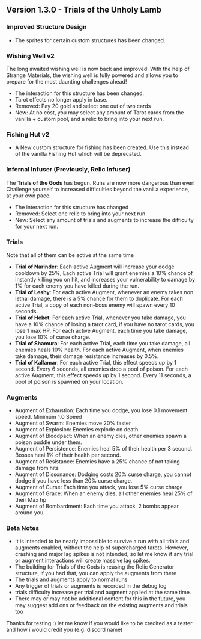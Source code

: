 ## Version 1.3.0 - Trials of the Unholy Lamb

### Improved Structure Design
- The sprites for certain custom structures has been changed.

### Wishing Well v2
The long awaited wishing well is now back and improved! With the help of Strange Materials, the wishing well is fully powered and allows you to prepare for the most daunting challenges ahead!

- The interaction for this structure has been changed.
- Tarot effects no longer apply in base.
- Removed: Pay 20 gold and select one out of two cards
- New: At no cost, you may select any amount of Tarot cards from the vanilla + custom pool, and a relic to bring into your next run.

### Fishing Hut v2
- A New custom structure for fishing has been created. Use this instead of the vanilla Fishing Hut which will be deprecated.

### Infernal Infuser (Previously, Relic Infuser)
The **Trials of the Gods** has begun. Runs are now more dangerous than ever! Challenge yourself to increased difficulties beyond the vanilla experience, at your own pace.

- The interaction for this structure has changed
- Removed: Select one relic to bring into your next run
- New: Select any amount of trials and augments to increase the difficulty for your next run. 

### Trials
Note that all of them can be active at the same time
- **Trial of Narinder**: Each active Augment will increase your dodge cooldown by 25%, Each active Trial will grant enemies a 10% chance of instantly killing you on hit, and increases your vulnerability to damage by 1% for each enemy you have killed during the run.
- **Trial of Leshy**: For each active Augment, whenever an enemy takes non lethal damage, there is a 5% chance for them to duplicate. For each active Trial, a copy of each non-boss enemy will spawn every 10 seconds.
- **Trial of Heket**: For each active Trial, whenever you take damage, you have a 10% chance of losing a tarot card, if you have no tarot cards, you lose 1 max HP. For each active Augment, each time you take damage, you lose 10% of curse charge.
- **Trial of Shamura**: For each active Trial, each time you take damage, all enemies heals 10% health. For each active Augment, when enemies take damage, their damage resistance increases by 0.5%.
- **Trial of Kallamar**: For each active Trial, this effect speeds up by 1 second. Every 6 seconds, all enemies drop a pool of poison. For each active Augment, this effect speeds up by 1 second. Every 11 seconds, a pool of poison is spawned on your location.

### Augments
- Augment of Exhaustion: Each time you dodge, you lose 0.1 movement speed. Minimum 1.0 Speed
- Augment of Swarm: Enemies move 20% faster
- Augment of Explosion: Enemies explode on death
- Augment of Bloodpact: When an enemy dies, other enemies spawn a poison puddle under them.
- Augment of Persistence: Enemies heal 5% of their health per 3 second. Bosses heal 1% of their health per second.
- Augment of Resistance: Enemies have a 25% chance of not taking damage from hits
- Augment of Dissonance: Dodging costs 20% curse charge, you cannot dodge if you have less than 20% curse charge.
- Augment of Curse: Each time you attack, you lose 5% curse charge
- Augment of Grace: When an enemy dies, all other enemies heal 25% of their Max hp
- Augment of Bombardment: Each time you attack, 2 bombs appear around you.

### Beta Notes
- It is intended to be nearly impossible to survive a run with all trials and augments enabled, without the help of supercharged tarots. However, crashing and major lag spikes is not intended, so let me know if any trial or augment interactions will create massive lag spikes.
- The building for Trials of the Gods is reusing the Relic Generator structure, if you had that, you can apply the augments from there
- The trials and augments apply to normal runs
- Any trigger of trials or augments is recorded in the debug log
- trials difficulty increase per trial and augment applied at the same time.
- There may or may not be additional content for this in the future, you may suggest add ons or feedback on the existing augments and trials too

Thanks for testing :) let me know if you would like to be credited as a tester and how i would credit you (e.g. discord name)